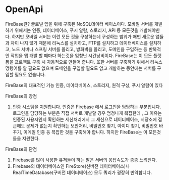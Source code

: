 # OpenApi
FireBase란?
글로벌 앱을 위해 구축된 NoSQL데이터 베이스이다.
모바일 서버를 개발하기 위해서는 인증, 데이터베이스, 푸시 알람, 스토리지, API 등 모든것을 개발해야한다.
하지만 모바일 서버는 이런 모든 것을 구성하는데 구성하는 범위가 매번 새로운 앱들과 차이 나지 않기 때문에
리눅스를 설치하고, FTP를 설치하고 데이터베이스를 설치하고, 노드 서버나 스프링 서버를 올리고, 방화벽을 올리고,
도메인을 구입하는 등 반복적인 작업을 앱 개발 할 때마다 하는것을 엄청난 시간낭비이다.
FireBase는 이 모든 플렛폼을 프로젝트 구축 시 자동적으로 만들어 줍니다. 또한 서버를 구축하기 위해서 리눅스 명령어를 알 필요도 없으며 도메인을 구입할 필요도 없고 개발하는 동안에는 서버를 구입할 필요도 없습니다. 

FireBase의 대표적인 기능
인증, 데이터베이스, 스토리지, 원격 구성, 푸시 알람이 있다

FireBase의 장점
1) 인증 시스템을 지원합니다. 인증은 Firebase 에서 로그인을 담당하는 부분입니다. 
로그인을 담당하는 부분은 직접 서버로 개발할 경우 엄청나게 복잡한데 , 그 이유는 인증된 사용자인지 확인하는 세션처리에서 그 세션으로 데이터베이스, 저장소에 접근해도 문제가 없는지 확인하는 보안처리, 비밀번호 찾기, 아이디 찾기, 비밀번호 바꾸기, 이메일 인증 등 복잡한 것을 구축해야 합니다.  하지만 FireBase는 이 모든것들을 지원한다.

FireBase의 단점
1) Firebase를 많이 사용한 유저들이 하는 말은 서버의 응답속도가 종종 느려진다.
2) Firebase의 데이터베이스인 FireStore(신버전 데이터베이스)나 RealTimeDatabase(구버전 데이터베이스) 모두 쿼리가 
굉장히 빈약합니다.

